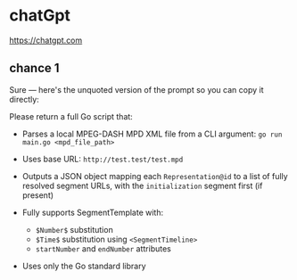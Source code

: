 # chatGpt

https://chatgpt.com

## chance 1

Sure — here's the unquoted version of the prompt so you can copy it directly:

Please return a full Go script that:

* Parses a local MPEG-DASH MPD XML file from a CLI argument: `go run main.go <mpd_file_path>`
* Uses base URL: `http://test.test/test.mpd`
* Outputs a JSON object mapping each `Representation@id` to a list of fully resolved segment URLs, with the `initialization` segment first (if present)
* Fully supports SegmentTemplate with:

  * `$Number$` substitution
  * `$Time$` substitution using `<SegmentTimeline>`
  * `startNumber` and `endNumber` attributes
* Uses only the Go standard library
